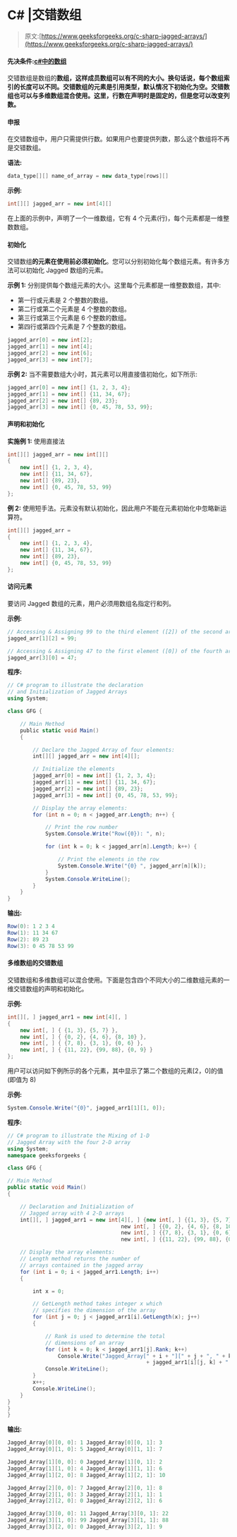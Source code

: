 # C# |交错数组

> 原文:[https://www.geeksforgeeks.org/c-sharp-jagged-arrays/](https://www.geeksforgeeks.org/c-sharp-jagged-arrays/)

#### 先决条件:[c#中的数组](https://www.geeksforgeeks.org/c-sharp-arrays/)

交错数组是数组的**数组，这样成员数组可以有不同的大小。换句话说，每个数组索引的长度可以不同。交错数组的元素是引用类型，默认情况下初始化为空。交错数组也可以与多维数组混合使用。这里，行数在声明时是固定的，但是您可以改变列数。**

#### 申报

在交错数组中，用户只需提供行数。如果用户也要提供列数，那么这个数组将不再是交错数组。

**语法:**

```cs
data_type[][] name_of_array = new data_type[rows][]

```

**示例:**

```cs
int[][] jagged_arr = new int[4][]

```

在上面的示例中，声明了一个一维数组，它有 4 个元素(行)，每个元素都是一维整数数组。

#### 初始化

交错数组**的元素在使用前必须初始化**。您可以分别初始化每个数组元素。有许多方法可以初始化 Jagged 数组的元素。

**示例 1:** 分别提供每个数组元素的大小。这里每个元素都是一维整数数组，其中:

*   第一行或元素是 2 个整数的数组。
*   第二行或第二个元素是 4 个整数的数组。
*   第三行或第三个元素是 6 个整数的数组。
*   第四行或第四个元素是 7 个整数的数组。

```cs
jagged_arr[0] = new int[2];
jagged_arr[1] = new int[4];
jagged_arr[2] = new int[6];
jagged_arr[3] = new int[7];

```

**示例 2:** 当不需要数组大小时，其元素可以用直接值初始化，如下所示:

```cs
jagged_arr[0] = new int[] {1, 2, 3, 4};
jagged_arr[1] = new int[] {11, 34, 67};
jagged_arr[2] = new int[] {89, 23};
jagged_arr[3] = new int[] {0, 45, 78, 53, 99};

```

#### 声明和初始化

**实施例 1:** 使用直接法

```cs
int[][] jagged_arr = new int[][] 
{
    new int[] {1, 2, 3, 4},
    new int[] {11, 34, 67},
    new int[] {89, 23},
    new int[] {0, 45, 78, 53, 99}
};

```

**例 2:** 使用短手法。元素没有默认初始化，因此用户不能在元素初始化中忽略新运算符。

```cs
int[][] jagged_arr = 
{
    new int[] {1, 2, 3, 4},
    new int[] {11, 34, 67},
    new int[] {89, 23},
    new int[] {0, 45, 78, 53, 99}
};

```

#### 访问元素

要访问 Jagged 数组的元素，用户必须用数组名指定行和列。

**示例:**

```cs
// Accessing & Assigning 99 to the third element ([2]) of the second array ([1])
jagged_arr[1][2] = 99;

// Accessing & Assigning 47 to the first element ([0]) of the fourth array ([3]):
jagged_arr[3][0] = 47;

```

**程序:**

```cs
// C# program to illustrate the declaration 
// and Initialization of Jagged Arrays
using System;

class GFG {

    // Main Method
    public static void Main()
    {

        // Declare the Jagged Array of four elements:
        int[][] jagged_arr = new int[4][];

        // Initialize the elements
        jagged_arr[0] = new int[] {1, 2, 3, 4};
        jagged_arr[1] = new int[] {11, 34, 67};
        jagged_arr[2] = new int[] {89, 23};
        jagged_arr[3] = new int[] {0, 45, 78, 53, 99};

        // Display the array elements:
        for (int n = 0; n < jagged_arr.Length; n++) {

            // Print the row number
            System.Console.Write("Row({0}): ", n);

            for (int k = 0; k < jagged_arr[n].Length; k++) {

                // Print the elements in the row
                System.Console.Write("{0} ", jagged_arr[n][k]);
            }
            System.Console.WriteLine();
        }
    }
}
```

**输出:**

```cs
Row(0): 1 2 3 4 
Row(1): 11 34 67 
Row(2): 89 23 
Row(3): 0 45 78 53 99 

```

#### 多维数组的交错数组

交错数组和多维数组可以混合使用。下面是包含四个不同大小的二维数组元素的一维交错数组的声明和初始化。

**示例:**

```cs
int[][, ] jagged_arr1 = new int[4][, ] 
{
    new int[, ] { {1, 3}, {5, 7} },
    new int[, ] { {0, 2}, {4, 6}, {8, 10} },
    new int[, ] { {7, 8}, {3, 1}, {0, 6} },
    new int[, ] { {11, 22}, {99, 88}, {0, 9} } 
};

```

用户可以访问如下例所示的各个元素，其中显示了第二个数组的元素[2，0]的值(即值为 8)

**示例:**

```cs
System.Console.Write("{0}", jagged_arr1[1][1, 0]);

```

**程序:**

```cs
// C# program to illustrate the Mixing of 1-D
// Jagged Array with the four 2-D array
using System;
namespace geeksforgeeks {

class GFG {

// Main Method
public static void Main()
{

    // Declaration and Initialization of 
    // Jagged array with 4 2-D arrays
    int[][, ] jagged_arr1 = new int[4][, ] {new int[, ] {{1, 3}, {5, 7}},
                                    new int[, ] {{0, 2}, {4, 6}, {8, 10}},
                                    new int[, ] {{7, 8}, {3, 1}, {0, 6}},
                                    new int[, ] {{11, 22}, {99, 88}, {0, 9}}};

    // Display the array elements:
    // Length method returns the number of
    // arrays contained in the jagged array
    for (int i = 0; i < jagged_arr1.Length; i++)
    {

        int x = 0;

        // GetLength method takes integer x which 
        // specifies the dimension of the array
        for (int j = 0; j < jagged_arr1[i].GetLength(x); j++) 
        {

            // Rank is used to determine the total 
            // dimensions of an array 
            for (int k = 0; k < jagged_arr1[j].Rank; k++)
                Console.Write("Jagged_Array[" + i + "][" + j + ", " + k + "]: "
                                            + jagged_arr1[i][j, k] + " ");
            Console.WriteLine();
        }
        x++;
        Console.WriteLine();
    }
}
}
}
```

**输出:**

```cs
Jagged_Array[0][0, 0]: 1 Jagged_Array[0][0, 1]: 3 
Jagged_Array[0][1, 0]: 5 Jagged_Array[0][1, 1]: 7 

Jagged_Array[1][0, 0]: 0 Jagged_Array[1][0, 1]: 2 
Jagged_Array[1][1, 0]: 4 Jagged_Array[1][1, 1]: 6 
Jagged_Array[1][2, 0]: 8 Jagged_Array[1][2, 1]: 10 

Jagged_Array[2][0, 0]: 7 Jagged_Array[2][0, 1]: 8 
Jagged_Array[2][1, 0]: 3 Jagged_Array[2][1, 1]: 1 
Jagged_Array[2][2, 0]: 0 Jagged_Array[2][2, 1]: 6 

Jagged_Array[3][0, 0]: 11 Jagged_Array[3][0, 1]: 22 
Jagged_Array[3][1, 0]: 99 Jagged_Array[3][1, 1]: 88 
Jagged_Array[3][2, 0]: 0 Jagged_Array[3][2, 1]: 9 

```